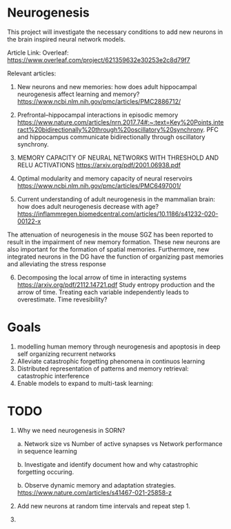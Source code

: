 
# Neurogenesis

This project will investigate the necessary conditions to add new neurons in the brain inspired neural network models.  

Article Link:
Overleaf:
https://www.overleaf.com/project/621359632e30253e2c8d79f7


Relevant articles:

1. New neurons and new memories: how does adult hippocampal neurogenesis affect learning and memory? https://www.ncbi.nlm.nih.gov/pmc/articles/PMC2886712/

2. Prefrontal–hippocampal interactions in episodic memory https://www.nature.com/articles/nrn.2017.74#:~:text=Key%20Points,interact%20bidirectionally%20through%20oscillatory%20synchrony.
PFC and hippocampus communicate bidirectionally through oscillatory synchrony.

3. MEMORY CAPACITY OF NEURAL NETWORKS WITH THRESHOLD AND RELU ACTIVATIONS https://arxiv.org/pdf/2001.06938.pdf

4. Optimal modularity and memory capacity of neural reservoirs https://www.ncbi.nlm.nih.gov/pmc/articles/PMC6497001/

5. Current understanding of adult neurogenesis in the mammalian brain: how does adult neurogenesis decrease with age?https://inflammregen.biomedcentral.com/articles/10.1186/s41232-020-00122-x

The attenuation of neurogenesis in the mouse SGZ has been reported to result in the impairment of new memory formation. These new neurons are also important for the formation of spatial memories. Furthermore, new integrated neurons in the DG have the function of organizing past memories and alleviating the stress response 

6. Decomposing the local arrow of time in interacting systems https://arxiv.org/pdf/2112.14721.pdf
Study entropy production and the arrow of time. Treating each variable independently leads to overestimate. Time revesibility?


# Goals

1. modelling human memory through neurogenesis and apoptosis in deep self organizing recurrent networks
2. Alleviate catastrophic forgetting phenomena in continuos learning
3. Distributed representation of patterns and memory retrieval: catastrophic interference
4. Enable models to expand to multi-task learning: 

# TODO
1. Why we need neurogenesis in SORN?

    a. Network size vs Number of active synapses vs Network performance in sequence learning
    
    b. Investigate and identify document how and why catastrophic forgetting occuring.
    
    b. Observe dynamic memory and adaptation strategies. https://www.nature.com/articles/s41467-021-25858-z
    
2. Add new neurons at random time intervals and repeat step 1.
3. 
